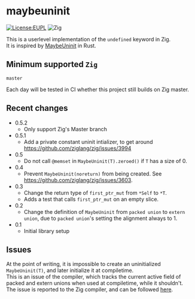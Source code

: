 # maybeuninit
[![License:EUPL](https://img.shields.io/badge/License-EUPLv.1.2-brightgreen.svg)](https://opensource.org/licenses/EUPL-1.2)
![Zig](https://github.com/DutchGhost/maybeuninit/workflows/Zig/badge.svg?branch=master)

This is a userlevel implementation of the `undefined` keyword in Zig.<br>
It is inspired by [MaybeUninit](https://doc.rust-lang.org/stable/core/mem/union.MaybeUninit.html) in Rust.
  
## Minimum supported `Zig`
`master`

Each day will be tested in CI whether this project still builds on Zig master.

## Recent changes
 * 0.5.2
   * Only support Zig's Master branch
 * 0.5.1
   * Add a private constant uninit intializer, to get around https://github.com/ziglang/zig/issues/3994
 * 0.5
   * Do not call `@memset` in `MaybeUninit(T).zeroed()` if `T` has a size of 0.
 * 0.4
   * Prevent `MaybeUninit(noreturn)` from being created. See https://github.com/ziglang/zig/issues/3603.
 * 0.3
   * Change the return type of `first_ptr_mut` from `*Self` to `*T`.
   * Adds a test that calls `first_ptr_mut` on an empty slice.
 * 0.2
    * Change the definition of `MaybeUninit` from `packed union` to `extern union`, due to `packed union`'s setting the alignment always to 1.
 * 0.1
    * Initial library setup

## Issues
At the point of writing, it is impossible to create an uninitialized `MaybeUninit(T)`, and later initialize it at compiletime.<br>
This is an issue of the compiler, which tracks the current active field of packed and extern unions when used at compiletime, while it shouldn't.<br>
The issue is reported to the Zig compiler, and can be followed [here](https://github.com/ziglang/zig/issues/3134).